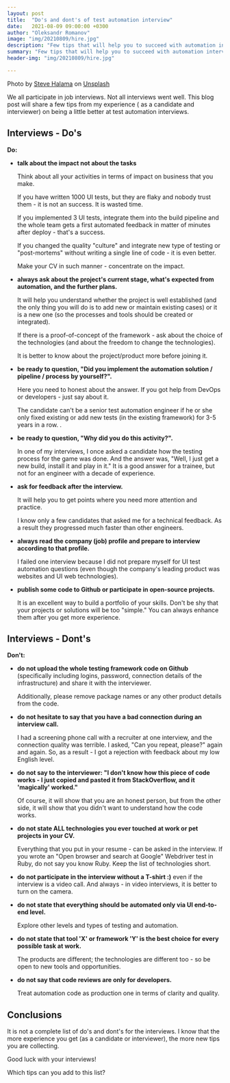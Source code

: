 ```yaml
---
layout: post
title:  "Do's and dont's of test automation interview"
date:   2021-08-09 09:00:00 +0300
author: "Oleksandr Romanov"
image: "img/20210809/hire.jpg"
description: "Few tips that will help you to succeed with automation interviews"
summary: "Few tips that will help you to succeed with automation interviews"
header-img: "img/20210809/hire.jpg"

---
```


Photo by <a href="https://unsplash.com/@steve3p_0?utm_source=unsplash&utm_medium=referral&utm_content=creditCopyText">Steve Halama</a> on <a href="https://unsplash.com/s/photos/interview?utm_source=unsplash&utm_medium=referral&utm_content=creditCopyText">Unsplash</a>
  

We all participate in job interviews. Not all interviews went well. 
This blog post will share a few tips from my experience ( as a candidate and interviewer) on being a little better at test automation interviews. 

## Interviews - Do's

**Do:**

- **talk about the impact not about the tasks**

  Think about all your activities in terms of impact on business that you make. 

  If you have written 1000 UI tests, but they are flaky and nobody trust them - it is not an success. It is wasted time.

  If you implemented 3 UI tests, integrate them into the build pipeline and the whole team gets a first automated feedback in matter of minutes after deploy - that's a success.

  If you changed the quality "culture" and integrate new type of testing or "post-mortems" without writing a single line of code - it is even better.

  Make your CV in such manner - concentrate on the impact.

 - **always ask about the project's current stage, what's expected from automation, and the further plans.** 
 
   It will help you understand whether the project is well established (and the only thing you will do is to add new or maintain existing cases) or it is a new one (so the processes and tools should be created or integrated). 
   
   If there is a proof-of-concept of the framework - ask about the choice of the technologies (and about the freedom to change the technologies).

   It is better to know about the project/product more before joining it.

- **be ready to question, "Did you implement the automation solution / pipeline / process by yourself?".** 
  
  Here you need to honest about the answer. If you got help from DevOps or developers - just say about it. 
  
  The candidate can't be a senior test automation engineer if he or she only fixed existing or add new tests (in the existing framework) for 3-5 years in a row. 
 . 
- **be ready to question, "Why did you do this activity?".** 
  
  In one of my interviews, I once asked a candidate how the testing process for the game was done. And the answer was, "Well, I just get a new build, install it and play in it." It is a good answer for a trainee, but not for an engineer with a decade of experience.  

- **ask for feedback after the interview.** 

  It will help you to get points where you need more attention and practice. 

  I know only a few candidates that asked me for a technical feedback. As a result they progressed much faster than other engineers. 
- **always read the company (job) profile and prepare to interview according to that profile.** 

  I failed one interview because I did not prepare myself for UI test automation questions (even though the company's leading product was websites and UI web technologies).
- **publish some code to Github or participate in open-source projects.** 
  
  It is an excellent way to build a portfolio of your skills. Don't be shy that your projects or solutions will be too "simple." You can always enhance them after you get more experience. 

## Interviews - Dont's

**Don't:**
 - **do not upload the whole testing framework code on Github** (specifically including logins, password, connection details of the infrastructure) and share it with the interviewer. 
 
   Additionally, please remove package names or any other product details from the code. 

 - **do not hesitate to say that you have a bad connection during an interview call.** 
   
   I had a screening phone call with a recruiter at one interview, and the connection quality was terrible. I asked, "Can you repeat, please?" again and again. So, as a result - I got a rejection with feedback about my low English level.
 - **do not say to the interviewer: "I don't know how this piece of code works - I just copied and pasted it from StackOverflow, and it 'magically' worked."**
 
   Of course, it will show that you are an honest person, but from the other side, it will show that you didn't want to understand how the code works.
 - **do not state ALL technologies you ever touched at work or pet projects in your CV.** 
 
   Everything that you put in your resume - can be asked in the interview.  If you wrote an "Open browser and search at Google" Webdriver test in Ruby, do not say you know Ruby. Keep the list of technologies short. 
 - **do not participate in the interview without a T-shirt :)** even if the interview is a video call. And always - in video interviews, it is better to turn on the camera.
 - **do not state that everything should be automated only via UI end-to-end level.**   
 
   Explore other levels and types of testing and automation.
 - **do not state that tool 'X' or framework 'Y' is the best choice for every possible task at work.** 
 
   The products are different; the technologies are different too - so be open to new tools and opportunities.
 - **do not say that code reviews are only for developers.** 
 
   Treat automation code as production one in terms of clarity and quality.


## Conclusions
It is not a complete list of do's and dont's for the interviews. I know that the more experience you get (as a candidate or interviewer), the more new tips you are collecting. 

Good luck with your interviews!

Which tips can you add to this list? 